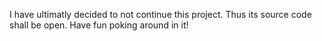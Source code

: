 I have ultimatly decided to not continue this project. Thus its source code shall be open. Have fun poking around in it!
